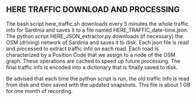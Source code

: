 HERE TRAFFIC DOWNLOAD AND PROCESSING
------------------------------------

The bash script here_traffic.sh downloads every 5 minutes the whole traffic info for Sardinia and saves it
to a file named HERE_TRAFFIC_date-time.json.
The python script HERE_JSON_extractor.py downloads (if necessary) the OSM (driving) network of Sardinia and
saves it to disk. Each json file is read and processed to extract traffic info on each road. Each road is
characterized by a Position Code that we assign to a node of the OSM graph. These operations are cached to
speed up future processing. The final traffic info is encoded into a dictionary that is finally saved to disk. 

Be advised that each time the python script is run, the old traffic info is read from disk and then saved
with the updated snapshots. This file is about 1 GB for one month of recording.
